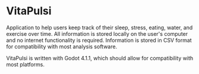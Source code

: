 # VitaPulsi
Application to help users keep track of their sleep, stress, eating, water, and exercise over time.
All information is stored locally on the user's computer and no internet functionality is required.
Information is stored in CSV format for compatibility with most analysis software.

VitaPulsi is written with Godot 4.1.1, which should allow for compatibility with most platforms.

